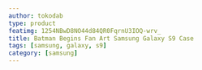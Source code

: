 ```yaml
---
author: tokodab
type: product
featimg: 1254NBwD8NO44d84QR0FqrnU3IOQ-wrv_
title: Batman Begins Fan Art Samsung Galaxy S9 Case
tags: [samsung, galaxy, s9]
category: [samsung]
---
```

